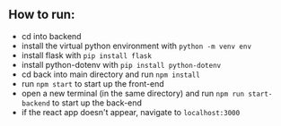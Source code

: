## How to run:
- cd into backend
- install the virtual python environment with `python -m venv env`
- install flask with `pip install flask`
- install python-dotenv with `pip install python-dotenv`
- cd back into main directory and run `npm install`
- run `npm start` to start up the front-end
- open a new terminal (in the same directory) and run `npm run start-backend` to start up the back-end
- if the react app doesn't appear, navigate to `localhost:3000`
